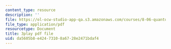 ```yaml
---
content_type: resource
description: ''
file: https://ol-ocw-studio-app-qa.s3.amazonaws.com/courses/8-06-quantum-physics-iii-spring-2018/da5605b8e42473108a6728e2471bdaf4_0AM6arPSszI.pdf
file_type: application/pdf
resourcetype: Document
title: 3play pdf file
uid: da5605b8-e424-7310-8a67-28e2471bdaf4
---
```

